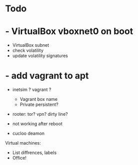 Todo
====
# - VirtualBox vboxnet0 on boot
- VirtualBox subnet
- check volatility
- update volatility signatures
# - add vagrant to apt
- inetsim ? vagrant ?
    + Vagrant box name
    + Private persistent?

- rooter:
  tor?
  vpn?
  dirty line?
- not working after reboot
- cucloo deamon

Virtual machines:
- List diffrences, labels
- Office!
